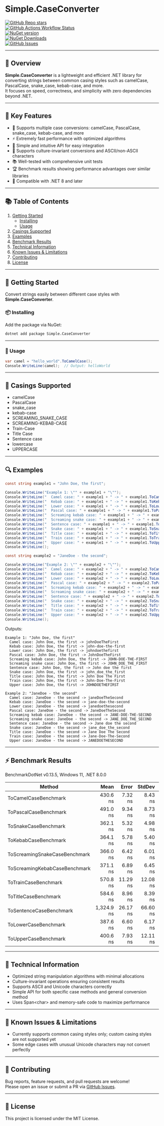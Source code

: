 
# Simple.CaseConverter

[![GitHub Repo stars](https://img.shields.io/github/stars/henkla/Simple.CaseConverter)](https://github.com/henkla/Simple.CaseConverter/stargazers)  
[![GitHub Actions Workflow Status](https://img.shields.io/github/actions/workflow/status/henkla/Simple.CaseConverter/nuget-package.yml)](https://github.com/henkla/Simple.CaseConverter/actions)  
[![NuGet version](https://img.shields.io/nuget/v/Simple.CaseConverter.svg?style=flat-square)](https://www.nuget.org/packages/Simple.CaseConverter/)  
[![NuGet Downloads](https://img.shields.io/nuget/dt/Simple.CaseConverter)](https://www.nuget.org/packages/Simple.CaseConverter/)  
[![GitHub Issues](https://img.shields.io/github/issues/henkla/Simple.CaseConverter)](https://github.com/henkla/Simple.CaseConverter/issues)

---

## 🚀 Overview

**Simple.CaseConverter** is a lightweight and efficient .NET library for converting strings between common casing styles such as camelCase, PascalCase, snake_case, kebab-case, and more.  
It focuses on speed, correctness, and simplicity with zero dependencies beyond .NET.

---

## 🔑 Key Features

- 🔄 Supports multiple case conversions: camelCase, PascalCase, snake_case, kebab-case, and more
- ⚡ Extremely fast performance with optimized algorithms
- 🧩 Simple and intuitive API for easy integration
- 🧪 Supports culture-invariant conversions and ASCII/non-ASCII characters
- 📚 Well-tested with comprehensive unit tests
- 🏆 Benchmark results showing performance advantages over similar libraries
- 🧩 Compatible with .NET 8 and later

---

## 📚 Table of Contents

1. [Getting Started](#getting-started)
    - [Installing](#installing)
    - [Usage](#usage)
2. [Casings Supported](#casings-supported)
3. [Examples](#examples)
3. [Benchmark Results](#benchmark-results)
4. [Technical Information](#technical-information)
5. [Known Issues & Limitations](#known-issues--limitations)
6. [Contributing](#contributing)
7. [License](#license)

---

## 🚦 Getting Started

Convert strings easily between different case styles with **Simple.CaseConverter**.

### 📦 Installing

Add the package via NuGet:

```bash
dotnet add package Simple.CaseConverter
```

---

### 🧪 Usage

```csharp
var camel = "hello_world".ToCamelCase();
Console.WriteLine(camel);  // Output: helloWorld
```

---

## 🎯 Casings Supported

* camelCase
* PascalCase
* snake_case
* kebab-case
* SCREAMING_SNAKE_CASE
* SCREAMING-KEBAB-CASE
* Train-Case
* Title Case
* Sentence case
* lowercase
* UPPERCASE
---

## 🔍 Examples
```csharp
const string example1 = "John Doe, the first";

Console.WriteLine("Example 1: \"" + example1 + "\"");
Console.WriteLine("  Camel case: " + example1 + " -> " + example1.ToCamelCase());
Console.WriteLine("  Kebab case: " + example1 + " -> " + example1.ToKebabCase());
Console.WriteLine("  Lower case: " + example1 + " -> " + example1.ToLowerCase());
Console.WriteLine("  Pascal case: " + example1 + " -> " + example1.ToPascalCase());
Console.WriteLine("  Screaming kebab case: " + example1 + " -> " + example1.ToScreamingKebabCase());
Console.WriteLine("  Screaming snake case: " + example1 + " -> " + example1.ToScreamingSnakeCase());
Console.WriteLine("  Sentence case: " + example1 + " -> " + example1.ToSentenceCase());
Console.WriteLine("  Snake case: " + example1 + " -> " + example1.ToSnakeCase());
Console.WriteLine("  Title case: " + example1 + " -> " + example1.ToTitleCase());
Console.WriteLine("  Train case: " + example1 + " -> " + example1.ToTrainCase());
Console.WriteLine("  Upper case: " + example1 + " -> " + example1.ToUpperCase());
Console.WriteLine();

const string example2 = "JaneDoe - the second";

Console.WriteLine("Example 2: \"" + example2 + "\"");
Console.WriteLine("  Camel case: " + example2 + " -> " + example2.ToCamelCase());
Console.WriteLine("  Kebab case: " + example2 + " -> " + example2.ToKebabCase());
Console.WriteLine("  Lower case: " + example2 + " -> " + example2.ToLowerCase());
Console.WriteLine("  Pascal case: " + example2 + " -> " + example2.ToPascalCase());
Console.WriteLine("  Screaming kebab case: " + example2 + " -> " + example2.ToScreamingKebabCase());
Console.WriteLine("  Screaming snake case: " + example2 + " -> " + example2.ToScreamingSnakeCase());
Console.WriteLine("  Sentence case: " + example2 + " -> " + example2.ToSentenceCase());
Console.WriteLine("  Snake case: " + example2 + " -> " + example2.ToSnakeCase());
Console.WriteLine("  Title case: " + example2 + " -> " + example2.ToTitleCase());
Console.WriteLine("  Train case: " + example2 + " -> " + example2.ToTrainCase());
Console.WriteLine("  Upper case: " + example2 + " -> " + example2.ToUpperCase());
Console.WriteLine();
```

Outputs:
```
Example 1: "John Doe, the first"
  Camel case: John Doe, the first -> johnDoeTheFirst
  Kebab case: John Doe, the first -> john-doe-the-first
  Lower case: John Doe, the first -> johndoethefirst
  Pascal case: John Doe, the first -> JohnDoeTheFirst
  Screaming kebab case: John Doe, the first -> JOHN-DOE-THE-FIRST
  Screaming snake case: John Doe, the first -> JOHN_DOE_THE_FIRST
  Sentence case: John Doe, the first -> John doe the first
  Snake case: John Doe, the first -> john_doe_the_first
  Title case: John Doe, the first -> John Doe The First
  Train case: John Doe, the first -> John-Doe-The-First
  Upper case: John Doe, the first -> JOHNDOETHEFIRST

Example 2: "JaneDoe - the second"
  Camel case: JaneDoe - the second -> janeDoeTheSecond
  Kebab case: JaneDoe - the second -> jane-doe-the-second
  Lower case: JaneDoe - the second -> janedoethesecond
  Pascal case: JaneDoe - the second -> JaneDoeTheSecond
  Screaming kebab case: JaneDoe - the second -> JANE-DOE-THE-SECOND
  Screaming snake case: JaneDoe - the second -> JANE_DOE_THE_SECOND
  Sentence case: JaneDoe - the second -> Jane doe the second
  Snake case: JaneDoe - the second -> jane_doe_the_second
  Title case: JaneDoe - the second -> Jane Doe The Second
  Train case: JaneDoe - the second -> Jane-Doe-The-Second
  Upper case: JaneDoe - the second -> JANEDOETHESECOND
```
---

## ⚡ Benchmark Results

BenchmarkDotNet v0.13.5, Windows 11, .NET 8.0.0

| Method                        | Mean       | Error    | StdDev   | Median     | Gen0   | Allocated |
|------------------------------ |-----------:|---------:|---------:|-----------:|-------:|----------:|
| ToCamelCaseBenchmark          |   430.6 ns |  7.32 ns |  8.43 ns |   429.5 ns | 0.2275 |     952 B |
| ToPascalCaseBenchmark         |   491.0 ns |  9.34 ns |  8.73 ns |   493.2 ns | 0.2518 |    1056 B |
| ToSnakeCaseBenchmark          |   362.1 ns |  5.32 ns |  4.98 ns |   361.6 ns | 0.1526 |     640 B |
| ToKebabCaseBenchmark          |   364.1 ns |  5.78 ns |  5.40 ns |   363.1 ns | 0.1526 |     640 B |
| ToScreamingSnakeCaseBenchmark |   366.0 ns |  6.42 ns |  6.01 ns |   363.9 ns | 0.1526 |     640 B |
| ToScreamingKebabCaseBenchmark |   371.1 ns |  6.89 ns |  6.45 ns |   373.0 ns | 0.1526 |     640 B |
| ToTrainCaseBenchmark          |   570.8 ns | 11.29 ns | 12.08 ns |   565.6 ns | 0.2518 |    1056 B |
| ToTitleCaseBenchmark          |   584.6 ns |  8.96 ns |  8.39 ns |   582.2 ns | 0.2518 |    1056 B |
| ToSentenceCaseBenchmark       | 1,324.9 ns | 26.17 ns | 66.60 ns | 1,294.1 ns | 0.6809 |    2848 B |
| ToLowerCaseBenchmark          |   387.6 ns |  6.60 ns |  6.17 ns |   386.6 ns | 0.1583 |     664 B |
| ToUpperCaseBenchmark          |   400.6 ns |  7.93 ns | 12.11 ns |   403.9 ns | 0.1583 |     664 B |

---

## 🔬 Technical Information

- Optimized string manipulation algorithms with minimal allocations
- Culture-invariant operations ensuring consistent results
- Supports ASCII and Unicode characters correctly
- Simple API for both specific case methods and general conversion method
- Uses Span\<char> and memory-safe code to maximize performance

---

## 🐞 Known Issues & Limitations

- Currently supports common casing styles only; custom casing styles are not supported yet
- Some edge cases with unusual Unicode characters may not convert perfectly

---

## 🤝 Contributing

Bug reports, feature requests, and pull requests are welcome!  
Please open an issue or submit a PR via [GitHub Issues](https://github.com/henkla/Simple.CaseConverter/issues).

---

## 📄 License

This project is licensed under the MIT License.
